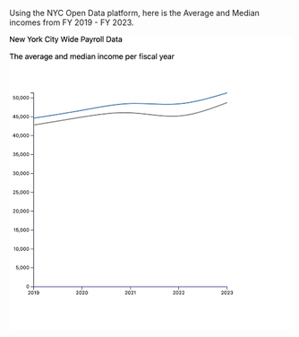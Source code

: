 Using the NYC Open Data platform, here is the Average and Median incomes from FY 2019 - FY 2023. 

![alt text](<Payroll data screenshot.png>)
